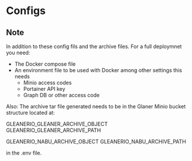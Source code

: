 # Configs

## Note

In addition to these config fils and the archive files.   For a full deploymnet you
need:

* The Docker compose file
* An environment file to be used with Docker among other settings this needs
    * Minio access codes
    * Portainer API key
    * Graph DB or other access code

Also:
The archive tar file generated needs to be in the Glaner Minio bucket structure located at:

GLEANERIO_GLEANER_ARCHIVE_OBJECT
GLEANERIO_GLEANER_ARCHIVE_PATH

GLEANERIO_NABU_ARCHIVE_OBJECT
GLEANERIO_NABU_ARCHIVE_PATH

in the .env file.


